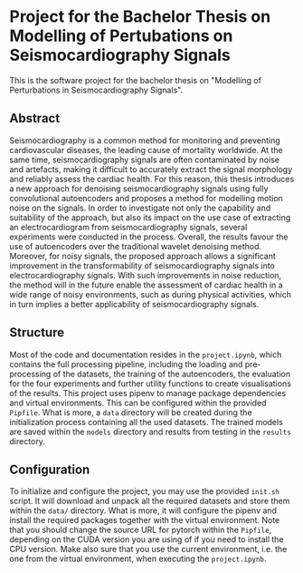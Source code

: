 # Project for the Bachelor Thesis on Modelling of Pertubations on Seismocardiography Signals

This is the software project for the bachelor thesis on "Modelling of Perturbations in Seismocardiography Signals".

## Abstract

Seismocardiography is a common method for monitoring and preventing cardiovascular diseases, the leading cause of mortality worldwide. At the same time, seismocardiography signals are often contaminated by noise and artefacts, making it difficult to accurately extract the signal morphology and reliably assess the cardiac health. For this reason, this thesis introduces a new approach for denoising seismocardiography signals using fully convolutional autoencoders and proposes a method for modelling motion noise on the signals. In order to investigate not only the capability and suitability of the approach, but also its impact on the use case of extracting an electrocardiogram from seismocardiography signals, several experiments were conducted in the process. Overall, the results favour the use of autoencoders over the traditional wavelet denoising method. Moreover, for noisy signals, the proposed approach allows a significant improvement in the transformability of seismocardiography signals into electrocardiography signals. With such improvements in noise reduction, the method will in the future enable the assessment of cardiac health in a wide range of noisy environments, such as during physical activities, which in turn implies a better applicability of seismocardiography signals.


## Structure

Most of the code and documentation resides in the  `project.ipynb`, which contains the full processing pipeline, including the loading and pre-processing of the datasets, the training of the autoencoders, the evaluation for the four experiments and further utility functions to create visualisations of the results. This project uses pipenv to manage package dependencies and virtual environments. This can be configured within the provided `Pipfile`. What is more, a `data` directory will be created during the initialization process containing all the used datasets. The trained models are saved within the `models` directory and results from testing in the `results` directory.

## Configuration

To initialize and configure the project, you may use the provided `init.sh` script. It will download and unpack all the required datasets and store them within the `data/` directory. What is more, it will configure the pipenv and install the required packages together with the virtual environment. Note that you should change the source URL for pytorch within the `Pipfile`, depending on the CUDA version you are using of if you need to install the CPU version. Make also sure that you use the current environment, i.e. the one from the virtual environment, when executing the `project.ipynb`.